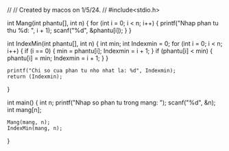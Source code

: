 //
// Created by macos on 1/5/24.
//
#include<stdio.h>

int Mang(int phantu[], int n) {
    for (int i = 0; i < n; i++) {
        printf("Nhap phan tu thu %d: ", i + 1);
        scanf("%d", &phantu[i]);
    }
}

int IndexMin(int phantu[], int n) {
    int min;
    int Indexmin = 0;
    for (int i = 0; i < n; i++) {
        if (i == 0) {
            min = phantu[i];
            Indexmin = i + 1;
        }
        if (phantu[i] < min) {
            phantu[i] = min;
            Indexmin = i + 1;
        }
    }

    printf("Chi so cua phan tu nho nhat la: %d", Indexmin);
    return (Indexmin);
}

int main() {
    int n;
    printf("Nhap so phan tu trong mang: ");
    scanf("%d", &n);
    int mang[n];

    Mang(mang, n);
    IndexMin(mang, n);
}
